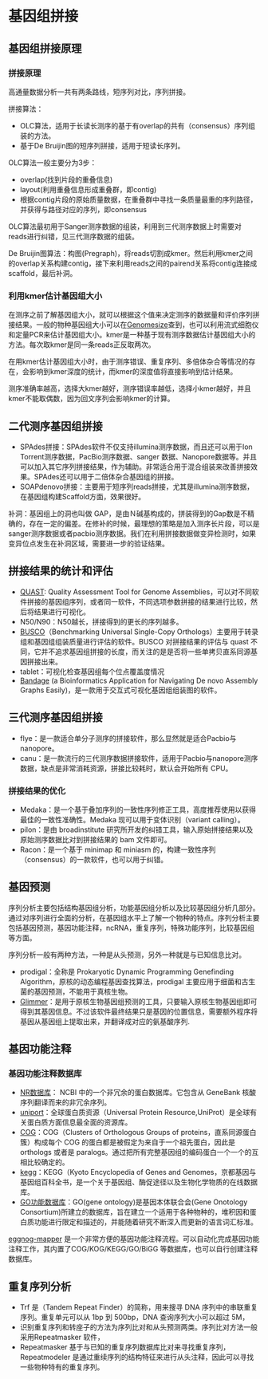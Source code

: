 # 基因组拼接

## 基因组拼接原理

### 拼接原理

高通量数据分析一共有两条路线，短序列对比，序列拼接。

拼接算法：

- OLC算法，适用于长读长测序的基于有overlap的共有（consensus）序列组装的方法。
- 基于De Bruijin图的短序列拼接，适用于短读长序列。

OLC算法一般主要分为3步：

- overlap(找到片段的重叠信息)
- layout(利用重叠信息形成重叠群，即contig)
- 根据contig片段的原始质量数据，在重叠群中寻找一条质量最重的序列路径，并获得与路径对应的序列，即consensus
  
OLC算法最初用于Sanger测序数据的组装，利用到三代测序数据上时需要对reads进行纠错，见三代测序数据的组装。

De Bruijin图算法：构图(Pregraph)，将reads切割成kmer。然后利用kmer之间的overlap关系构建contig，接下来利用reads之间的pairend关系将contig连接成scaffold，最后补洞。

### 利用kmer估计基因组大小

在测序之前了解基因组大小，就可以根据这个值来决定测序的数据量和评价序列拼接结果。一般的物种基因组大小可以在[Genomesize](http://genomesize.com)查到，也可以利用流式细胞仪和定量PCR来估计基因组大小。kmer是一种基于现有测序数据估计基因组大小的方法。每次取kmer是同一条reads正反取两次。

在用kmer估计基因组大小时，由于测序错误、重复序列、多倍体杂合等情况的存在，会影响到kmer深度的统计，而kmer的深度值将直接影响到估计结果。

测序准确率越高，选择大kmer越好，测序错误率越低，选择小kmer越好，并且kmer不能取偶数，因为回文序列会影响kmer的计算。

## 二代测序基因组拼接

- SPAdes拼接：SPAdes软件不仅支持illumina测序数据，而且还可以用于Ion Torrent测序数据，PacBio测序数据、sanger 数据、Nanopore数据等。并且可以加入其它序列拼接结果，作为辅助。非常适合用于混合组装来改善拼接效果。SPAdes还可以用于二倍体杂合基因组的拼接。
- SOAPdenovo拼接：主要用于短序列reads拼接，尤其是illumina测序数据，在基因组构建Scaffold方面，效果很好。

补洞：基因组上的洞也叫做 GAP，是由Ｎ碱基构成的，拼装得到的Gap数是不精确的，存在一定的偏差。在修补的时候，最理想的策略是加入测序长片段，可以是sanger测序数据或者pacbio测序数据。我们在利用拼接数据做变异检测时，如果变异位点发生在补洞区域，需要进一步的验证结果。

## 拼接结果的统计和评估

- [QUAST](http://bioinf.spbau.ru/quast): Quality Assessment Tool for Genome Assemblies，可以对不同软件拼接的基因组序列，或者同一软件，不同选项参数拼接的结果进行比较，然后将结果进行可视化。
- N50/N90：N50越长，拼接得到的更长的序列越多。
- [BUSCO](https://gitlab.com/ezlab/busco)（Benchmarking Universal Single-Copy Orthologs）主要用于转录组和基因组组装质量进行评估的软件。BUSCO 对拼接结果的评估与 quast 不同，它并不追求基因组拼接的长度，而关注的是是否将一些单拷贝直系同源基因拼接出来。
- tablet：可视化检查基因组每个位点覆盖度情况
- [Bandage](https://rrwick.github.io/Bandage/) (a Bioinformatics Application for Navigating De novo Assembly Graphs Easily)，是一款用于交互式可视化基因组组装图的软件。
  
## 三代测序基因组拼接

- flye：是一款适合单分子测序的拼接软件，那么显然就是适合Pacbio与nanopore。
- canu：是一款流行的三代测序数据拼接软件，适用于Pacbio与nanopore测序数据，缺点是非常消耗资源，拼接比较耗时，默认会开始所有 CPU。

### 拼接结果的优化

- Medaka：是一个基于叠加序列的一致性序列修正工具，高度推荐使用以获得最佳的一致性准确性。Medaka 现可以用于变体识别（variant calling）。
- pilon：是由 broadinstitute 研究所开发的纠错工具，输入原始拼接结果以及原始测序数据比对到拼接结果的 bam 文件即可。
- Racon：是一个基于 minimap 和 miniasm 的，构建一致性序列（consensus）的一款软件，也可以用于纠错。

## 基因预测

序列分析主要包括结构基因组分析，功能基因组分析以及比较基因组分析几部分。通过对序列进行全面的分析，在基因组水平上了解一个物种的特点。序列分析主要包括基因预测，基因功能注释，ncRNA，重复序列，特殊功能序列，比较基因组等方面。

序列分析一般有两种方法，一种是从头预测，另外一种就是与已知信息比对。

- prodigal：全称是 Prokaryotic Dynamic Programming Genefinding Algorithm，原核的动态编程基因查找算法，prodigal 主要应用于细菌和古生菌的基因预测，不能用于真核生物。
- [Glimmer](http://ccb.jhu.edu/software/glimmer/index.shtml)：是用于原核生物基因组预测的工具，只要输入原核生物基因组即可得到其基因信息。不过该软件最终结果只是基因的位置信息，需要额外程序将基因从基因组上提取出来，并翻译成对应的氨基酸序列.

## 基因功能注释

### 基因功能注释数据库

- [NR数据库](https://ftp.ncbi.nlm.nih.gov/blast/db/FASTA/nr.gz)： NCBI 中的一个非冗余的蛋白数据库。它包含从 GeneBank 核酸序列翻译而来的非冗余序列。
- [uniport](https://www.uniprot.org/)：全球蛋白质资源（Universal Protein Resource,UniProt）是全球有关蛋白质方面信息最全面的资源库。
- [COG](https://www.ncbi.nlm.nih.gov/COG/)：COG（Clusters of Orthologous Groups of proteins，直系同源蛋白簇）构成每个 COG 的蛋白都是被假定为来自于一个祖先蛋白，因此是 orthologs 或者是 paralogs。通过把所有完整基因组的编码蛋白一个一个的互相比较确定的。
- [kegg](http://www.genome.jp/kegg/)：KEGG（Kyoto Encyclopedia of Genes and Genomes，京都基因与基因组百科全书，是一个关于基因组、酶促途径以及生物化学物质的在线数据库。
- [GO功能数据库](http://geneontology.org/)：GO(gene ontology)是基因本体联合会(Gene Onotology Consortium)所建立的数据库，旨在建立一个适用于各种物种的，堆积因和蛋白质功能进行限定和描述的，并能随着研究不断深入而更新的语言词汇标准。

[eggnog-mapper](https://github.com/eggnogdb/eggnog-mapper) 是一个非常方便的基因功能注释流程。可以自动化完成基因功能注释工作，其内置了COG/KOG/KEGG/GO/BiGG 等数据库，也可以自行创建注释数据库。

## 重复序列分析

- Trf 是（Tandem Repeat Finder）的简称，用来搜寻
DNA 序列中的串联重复序列。重复单元可以从 1bp 到 500bp，DNA 查询序列大小可以超过 5M，
- 识别重复序列和转座子的方法为序列比对和从头预测两类。序列比对方法一般采用Repeatmasker 软件，
- Repeatmasker 基于与已知的重复序列数据库比对来寻找重复序列，Repeatmodeler 是通过重续序列的结构特征来进行从头注释，因此可以寻找一些物种特有的重复序列。